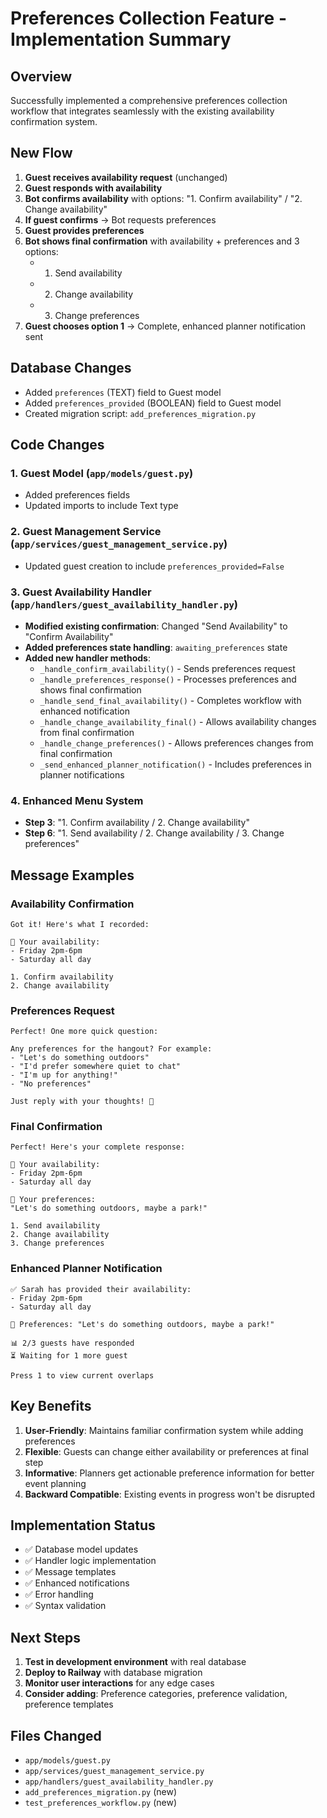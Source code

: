 # Preferences Collection Feature - Implementation Summary

## Overview
Successfully implemented a comprehensive preferences collection workflow that integrates seamlessly with the existing availability confirmation system.

## New Flow
1. **Guest receives availability request** (unchanged)
2. **Guest responds with availability** 
3. **Bot confirms availability** with options: "1. Confirm availability" / "2. Change availability"
4. **If guest confirms** → Bot requests preferences
5. **Guest provides preferences**
6. **Bot shows final confirmation** with availability + preferences and 3 options:
   - 1. Send availability
   - 2. Change availability  
   - 3. Change preferences
7. **Guest chooses option 1** → Complete, enhanced planner notification sent

## Database Changes
- Added `preferences` (TEXT) field to Guest model
- Added `preferences_provided` (BOOLEAN) field to Guest model
- Created migration script: `add_preferences_migration.py`

## Code Changes

### 1. Guest Model (`app/models/guest.py`)
- Added preferences fields
- Updated imports to include Text type

### 2. Guest Management Service (`app/services/guest_management_service.py`)
- Updated guest creation to include `preferences_provided=False`

### 3. Guest Availability Handler (`app/handlers/guest_availability_handler.py`)
- **Modified existing confirmation**: Changed "Send Availability" to "Confirm Availability"
- **Added preferences state handling**: `awaiting_preferences` state
- **Added new handler methods**:
  - `_handle_confirm_availability()` - Sends preferences request
  - `_handle_preferences_response()` - Processes preferences and shows final confirmation
  - `_handle_send_final_availability()` - Completes workflow with enhanced notification
  - `_handle_change_availability_final()` - Allows availability changes from final confirmation
  - `_handle_change_preferences()` - Allows preferences changes from final confirmation
  - `_send_enhanced_planner_notification()` - Includes preferences in planner notifications

### 4. Enhanced Menu System
- **Step 3**: "1. Confirm availability / 2. Change availability"
- **Step 6**: "1. Send availability / 2. Change availability / 3. Change preferences"

## Message Examples

### Availability Confirmation
```
Got it! Here's what I recorded:

📅 Your availability:
- Friday 2pm-6pm
- Saturday all day

1. Confirm availability
2. Change availability
```

### Preferences Request
```
Perfect! One more quick question:

Any preferences for the hangout? For example:
- "Let's do something outdoors"
- "I'd prefer somewhere quiet to chat"  
- "I'm up for anything!"
- "No preferences"

Just reply with your thoughts! 💭
```

### Final Confirmation
```
Perfect! Here's your complete response:

📅 Your availability:
- Friday 2pm-6pm
- Saturday all day

💭 Your preferences:
"Let's do something outdoors, maybe a park!"

1. Send availability
2. Change availability
3. Change preferences
```

### Enhanced Planner Notification
```
✅ Sarah has provided their availability:
- Friday 2pm-6pm
- Saturday all day

💭 Preferences: "Let's do something outdoors, maybe a park!"

📊 2/3 guests have responded
⏳ Waiting for 1 more guest

Press 1 to view current overlaps
```

## Key Benefits
1. **User-Friendly**: Maintains familiar confirmation system while adding preferences
2. **Flexible**: Guests can change either availability or preferences at final step
3. **Informative**: Planners get actionable preference information for better event planning
4. **Backward Compatible**: Existing events in progress won't be disrupted

## Implementation Status
- ✅ Database model updates
- ✅ Handler logic implementation
- ✅ Message templates
- ✅ Enhanced notifications
- ✅ Error handling
- ✅ Syntax validation

## Next Steps
1. **Test in development environment** with real database
2. **Deploy to Railway** with database migration
3. **Monitor user interactions** for any edge cases
4. **Consider adding**: Preference categories, preference validation, preference templates

## Files Changed
- `app/models/guest.py`
- `app/services/guest_management_service.py` 
- `app/handlers/guest_availability_handler.py`
- `add_preferences_migration.py` (new)
- `test_preferences_workflow.py` (new)
